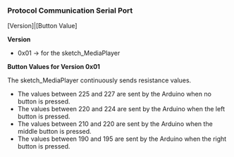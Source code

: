### Protocol Communication Serial Port

[Version]|[Button Value]

**Version**

- 0x01 -> for the sketch_MediaPlayer

**Button Values for Version 0x01**

The sketch_MediaPlayer continuously sends resistance values.

- The values between 225 and 227 are sent by the Arduino when no button is pressed.
- The values between 220 and 224 are sent by the Arduino when the left button is pressed.
- The values between 210 and 220 are sent by the Arduino when the middle button is pressed.
- The values between 190 and 195 are sent by the Arduino when the right button is pressed.
